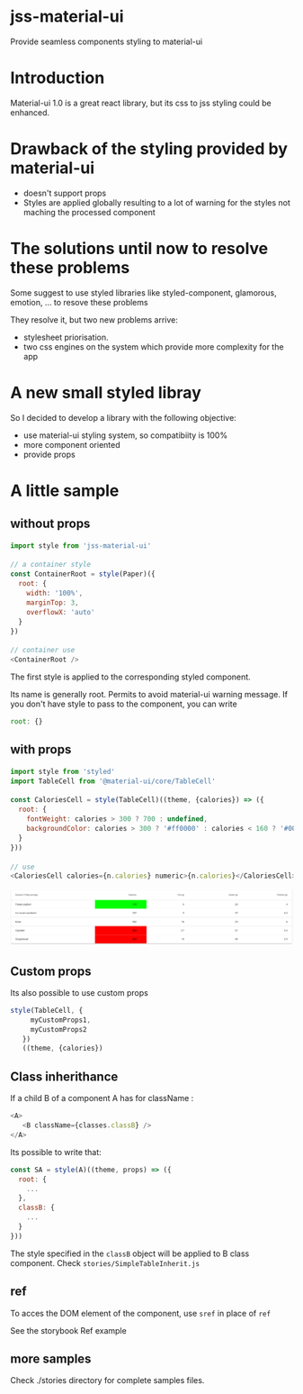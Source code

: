 # jss-material-ui
Provide seamless components styling to material-ui

# Introduction
Material-ui 1.0 is a great react library, but its css to jss styling could be enhanced.


# Drawback of the styling provided by material-ui

* doesn't support props
* Styles are applied globally resulting to a lot of warning for the styles not maching the processed component


# The solutions until now to resolve these problems
Some suggest to use styled libraries like styled-component, glamorous, emotion, ... to resove these problems

They resolve it, but two new problems arrive: 

* stylesheet priorisation. 
* two css engines on the system which provide more complexity for the app


# A new small styled libray
So I decided to develop a library with the following objective:

* use material-ui styling system, so compatibiity is 100%
* more component oriented
* provide props


# A little sample

## without props


```js
import style from 'jss-material-ui'

// a container style
const ContainerRoot = style(Paper)({
  root: {
    width: '100%',
    marginTop: 3,
    overflowX: 'auto'
  }
})

// container use
<ContainerRoot />
```

The first style is applied to the corresponding styled component.

Its name is generally root. Permits to avoid material-ui warning message.
If you don't have style to pass to the component, you can write 

```js
root: {}
```

## with props

```js
import style from 'styled'
import TableCell from '@material-ui/core/TableCell'

const CaloriesCell = style(TableCell)((theme, {calories}) => ({
  root: {
    fontWeight: calories > 300 ? 700 : undefined,
    backgroundColor: calories > 300 ? '#ff0000' : calories < 160 ? '#00FF00' : undefined
  }
}))

// use
<CaloriesCell calories={n.calories} numeric>{n.calories}</CaloriesCell>
```

![Result](./stories/jss.png)




## Custom props

Its also possible to use custom props

```js
style(TableCell, {
     myCustomProps1,
     myCustomProps2
   })
   ((theme, {calories})
```


## Class inherithance

If a child B of a component A has for className :

```js
<A>
   <B className={classes.classB} />
</A>
```

Its possible to write that:

```js
const SA = style(A)((theme, props) => ({
  root: {
    ...
  },
  classB: {
    ...
  }
}))
```

The style specified in the ```classB``` object will be applied to B class component.
Check ```stories/SimpleTableInherit.js```


## ref

To acces the DOM element of the component, use ```sref``` in place of ```ref```

See the storybook Ref example

## more samples

Check ./stories directory for complete samples files.


